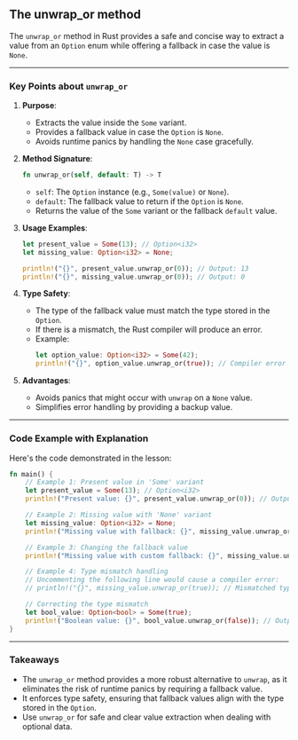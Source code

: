 ## The unwrap_or method


The `unwrap_or` method in Rust provides a safe and concise way to extract a value from an `Option` enum while offering a fallback in case the value is `None`.

---

### **Key Points about `unwrap_or`**

1. **Purpose**:
   - Extracts the value inside the `Some` variant.
   - Provides a fallback value in case the `Option` is `None`.
   - Avoids runtime panics by handling the `None` case gracefully.

2. **Method Signature**:
   ```rust
   fn unwrap_or(self, default: T) -> T
   ```
   - `self`: The `Option` instance (e.g., `Some(value)` or `None`).
   - `default`: The fallback value to return if the `Option` is `None`.
   - Returns the value of the `Some` variant or the fallback `default` value.

3. **Usage Examples**:
   ```rust
   let present_value = Some(13); // Option<i32>
   let missing_value: Option<i32> = None;

   println!("{}", present_value.unwrap_or(0)); // Output: 13
   println!("{}", missing_value.unwrap_or(0)); // Output: 0
   ```

4. **Type Safety**:
   - The type of the fallback value must match the type stored in the `Option`.
   - If there is a mismatch, the Rust compiler will produce an error.
   - Example:
     ```rust
     let option_value: Option<i32> = Some(42);
     println!("{}", option_value.unwrap_or(true)); // Compiler error
     ```

5. **Advantages**:
   - Avoids panics that might occur with `unwrap` on a `None` value.
   - Simplifies error handling by providing a backup value.

---

### **Code Example with Explanation**

Here's the code demonstrated in the lesson:

```rust
fn main() {
    // Example 1: Present value in 'Some' variant
    let present_value = Some(13); // Option<i32>
    println!("Present value: {}", present_value.unwrap_or(0)); // Output: 13

    // Example 2: Missing value with 'None' variant
    let missing_value: Option<i32> = None;
    println!("Missing value with fallback: {}", missing_value.unwrap_or(0)); // Output: 0

    // Example 3: Changing the fallback value
    println!("Missing value with custom fallback: {}", missing_value.unwrap_or(100)); // Output: 100

    // Example 4: Type mismatch handling
    // Uncommenting the following line would cause a compiler error:
    // println!("{}", missing_value.unwrap_or(true)); // Mismatched types: expected `i32`, found `bool`

    // Correcting the type mismatch
    let bool_value: Option<bool> = Some(true);
    println!("Boolean value: {}", bool_value.unwrap_or(false)); // Output: true
}
```

---

### **Takeaways**
- The `unwrap_or` method provides a more robust alternative to `unwrap`, as it eliminates the risk of runtime panics by requiring a fallback value.
- It enforces type safety, ensuring that fallback values align with the type stored in the `Option`.
- Use `unwrap_or` for safe and clear value extraction when dealing with optional data.
